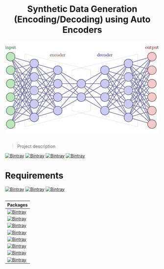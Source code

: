 <h1 align="center">Synthetic Data Generation (Encoding/Decoding) using Auto Encoders</h1>

<p align="center">
  <img src="./autoencoder.png">
</p>

##

> Project description

[![Bintray](https://img.shields.io/badge/Keyword-Autoencoders-green)](https://bintray.com/blocke/releases/scalajack) [![Bintray](https://img.shields.io/badge/Keyword-Deep%20learning-green)](https://bintray.com/blocke/releases/scalajack) [![Bintray](https://img.shields.io/badge/Keyword-Deep%20Generative%20Modelling-green)](https://bintray.com/blocke/releases/scalajack) [![Bintray](https://img.shields.io/badge/Keyword-Natural%20Language%20Processing-green)](https://bintray.com/blocke/releases/scalajack)

##

# Requirements
[![Bintray](https://img.shields.io/badge/python-v3.8.12-brightgreen)](https://bintray.com/blocke/releases/scalajack) [![Bintray](https://img.shields.io/badge/R-v4.1.2-brightgreen)](https://bintray.com/blocke/releases/scalajack) [![Bintray](https://img.shields.io/badge/jupyter--notebook-v6.4.6-brightgreen)](https://bintray.com/blocke/releases/scalajack)

##

| Packages |
| --- | 
|[![Bintray](https://img.shields.io/badge/matplotlib-v3.1.3-brightgreen)](https://bintray.com/blocke/releases/scalajack)|
|[![Bintray](https://img.shields.io/badge/notebook-v6.4.6-brightgreen)](https://bintray.com/blocke/releases/scalajack)|
|[![Bintray](https://img.shields.io/badge/numpy-v1.18.1-brightgreen)](https://bintray.com/blocke/releases/scalajack)|
|[![Bintray](https://img.shields.io/badge/pandas-v1.0.3-brightgreen)](https://bintray.com/blocke/releases/scalajack)|
|[![Bintray](https://img.shields.io/badge/plotly-4.14.3-brightgreen)](https://bintray.com/blocke/releases/scalajack)|
|[![Bintray](https://img.shields.io/badge/scikit--learn-0.22.1-brightgreen)](https://bintray.com/blocke/releases/scalajack)|
|[![Bintray](https://img.shields.io/badge/scipy-1.4.1-brightgreen)](https://bintray.com/blocke/releases/scalajack)|
|[![Bintray](https://img.shields.io/badge/seaborn-0.10.0-brightgreen)](https://bintray.com/blocke/releases/scalajack)|
